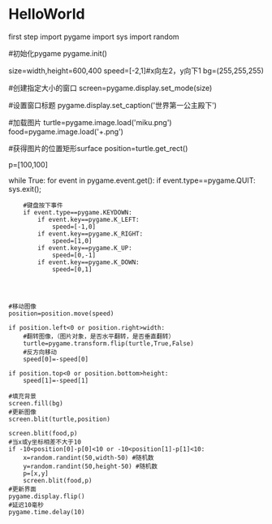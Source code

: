 # HelloWorld
first step
import pygame
import sys
import random

#初始化pygame
pygame.init()

size=width,height=600,400
speed=[-2,1]#x向左2，y向下1
bg=(255,255,255)

#创建指定大小的窗口
screen=pygame.display.set_mode(size)

#设置窗口标题
pygame.display.set_caption('世界第一公主殿下')

#加载图片
turtle=pygame.image.load('miku.png')
food=pygame.image.load('+.png')


#获得图片的位置矩形surface
position=turtle.get_rect()

p=[100,100]

while True:
    for event in pygame.event.get():
        if event.type==pygame.QUIT:
            sys.exit();

        #键盘按下事件
        if event.type==pygame.KEYDOWN:
            if event.key==pygame.K_LEFT:
                speed=[-1,0]
            if event.key==pygame.K_RIGHT:
                speed=[1,0]
            if event.key==pygame.K_UP:
                speed=[0,-1]
            if event.key==pygame.K_DOWN:
                speed=[0,1]  



    
    #移动图像
    position=position.move(speed)

    if position.left<0 or position.right>width:
        #翻转图像，（图片对象，是否水平翻转，是否垂直翻转）
        turtle=pygame.transform.flip(turtle,True,False)
        #反方向移动
        speed[0]=-speed[0]

    if position.top<0 or position.bottom>height:
        speed[1]=-speed[1]

    #填充背景
    screen.fill(bg)
    #更新图像
    screen.blit(turtle,position)

    screen.blit(food,p)
    #当x或y坐标相差不大于10
    if -10<position[0]-p[0]<10 or -10<position[1]-p[1]<10:
        x=random.randint(50,width-50) #随机数
        y=random.randint(50,height-50) #随机数
        p=[x,y]
        screen.blit(food,p)
    #更新界面
    pygame.display.flip()
    #延迟10毫秒
    pygame.time.delay(10)
